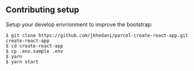 ## Contributing setup

Setup your develop envrionment to improve the bootstrap:

    $ git clone https://github.com/jkhedani/parcel-create-react-app.git create-react-app
    $ cd create-react-app
    $ cp .env.sample .env
    $ yarn
    $ yarn start
